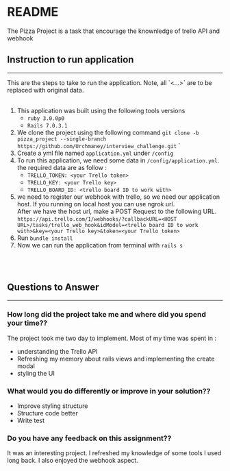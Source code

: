 # README
 The Pizza Project is a task that encourage the knownledge of trello API and webhook

 ## Instruction to run application
 <hr>
 This are the steps to take to run the application. Note, all `<...>` are to be replaced with original data.
 <br>
 <br>

 1. This application was built using the following tools versions
    - `ruby 3.0.0p0`
    - `Rails 7.0.3.1`
 2. We clone the project using the following command `git clone -b pizza_project --single-branch https://github.com/Urchmaney/interview_challenge.git`
`
 3. Create a yml file named `application.yml` under `/config` 
 4. To run this application, we need some data in `/config/application.yml`. the required data are as follow :
    - `TRELLO_TOKEN: <your Trello token>`
    - `TRELLO_KEY: <your Trello key>`
    - `TRELLO_BOARD_ID: <trello board ID to work with>`
 5. we need to register our webhook with trello, so we need our application host. If you running on local host you can use ngrok url. <br>
 After we have the host url, make a POST Request to the following URL. `https://api.trello.com/1/webhooks/?callbackURL=<HOST URL>/tasks/trello_web_hook&idModel=<trello board ID to work with>&key=<your Trello key>&token=<your Trello token>` 
6. Run `bundle install`
7. Now we can run the application from terminal with `rails s` 
<br>
<br>

## Questions to Answer
<hr>

### **How long did the project take me and where did you spend your time??**
  The project took me two day to implement. Most of my time was spent in :
  - understanding the Trello API
  - Refreshing my memory about rails views and implementing the create modal
  - styling the UI

### **What would you do differently or improve in your solution??**
  - Improve styling structure
  - Structure code better
  - Write test

### **Do you have any feedback on this assignment??**
It was an interesting project. I refreshed my knowledge of some tools I used long back. I also enjoyed the webhook aspect.

